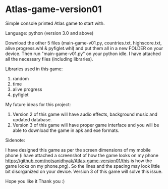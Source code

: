 # Atlas-game-version01
Simple console printed Atlas game to start with. 

Language: python (version 3.0 and above)

Download the other 5 files (main-game-v01.py, countries.txt, highscore.txt, alive progress.whl & pyfiglet.whl) and put them all in a new FOLDER on your device. Then run "main-game-v01.py" on your python idle. I have attached all the necessary files (including libraries).

Libraries used in this game:

1) random
2) time
3) alive progress 
4) pyfiglet

My future ideas for this project:

1) Version 2 of this game will have audio effects, background music and updated database.
2) Version 3 of this game will have proper game interface and you will be able to download the game in apk and exe formats.

Sidenote:

I have designed this game as per the screen dimensions of my mobile phone (i have attached a screenshot of how the game looks on my phone https://github.com/notsanidhyak/Atlas-game-version01/this is how the game looks on my phone.png). So the lines and the spacing may look little bit disorganized on your device. Version 3 of this game will solve this issue.

Hope you like it
Thank you :)
